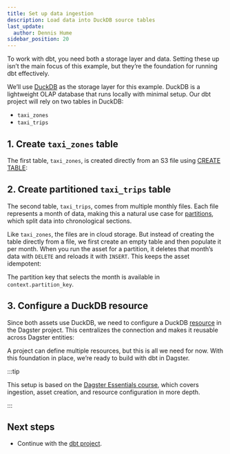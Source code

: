```yaml
---
title: Set up data ingestion
description: Load data into DuckDB source tables
last_update:
  author: Dennis Hume
sidebar_position: 20
---
```


To work with dbt, you need both a storage layer and data. Setting these up isn’t the main focus of this example, but they’re the foundation for running dbt effectively.

We’ll use [DuckDB](https://duckdb.org/) as the storage layer for this example. DuckDB is a lightweight OLAP database that runs locally with minimal setup. Our dbt project will rely on two tables in DuckDB:

- `taxi_zones`
- `taxi_trips`

## 1. Create `taxi_zones` table

The first table, `taxi_zones`, is created directly from an S3 file using [CREATE TABLE](https://duckdb.org/docs/stable/sql/statements/create_table.html):

<CodeExample
  path="docs_projects/project_dbt/src/project_dbt/defs/assets/trips.py"
  language="python"
  startAfter="start_taxi_zones"
  endBefore="end_taxi_zones"
  title="src/project_dbt/defs/assets/trips.py"
/>

## 2. Create partitioned `taxi_trips` table

The second table, `taxi_trips`, comes from multiple monthly files. Each file represents a month of data, making this a natural use case for [partitions](/guides/build/partitions-and-backfills), which split data into chronological sections.

Like `taxi_zones`, the files are in cloud storage. But instead of creating the table directly from a file, we first create an empty table and then populate it per month. When you run the asset for a partition, it deletes that month’s data with `DELETE` and reloads it with `INSERT`. This keeps the asset idempotent:

<CodeExample
  path="docs_projects/project_dbt/src/project_dbt/defs/assets/trips.py"
  language="python"
  startAfter="start_taxi_trips"
  endBefore="end_taxi_trips"
  title="src/project_dbt/defs/assets/trips.py"
/>

The partition key that selects the month is available in `context.partition_key`.

## 3. Configure a DuckDB resource

Since both assets use DuckDB, we need to configure a DuckDB [resource](/guides/build/external-resources) in the Dagster project. This centralizes the connection and makes it reusable across Dagster entities:

<CodeExample
  path="docs_projects/project_dbt/src/project_dbt/defs/resources.py"
  language="python"
  title="src/project_dbt/defs/resources.py"
/>

A project can define multiple resources, but this is all we need for now. With this foundation in place, we’re ready to build with dbt in Dagster.

:::tip

This setup is based on the [Dagster Essentials course](https://courses.dagster.io/courses/dagster-essentials), which covers ingestion, asset creation, and resource configuration in more depth.

:::

## Next steps

- Continue with the [dbt project](/examples/full-pipelines/dbt/dbt-project).
